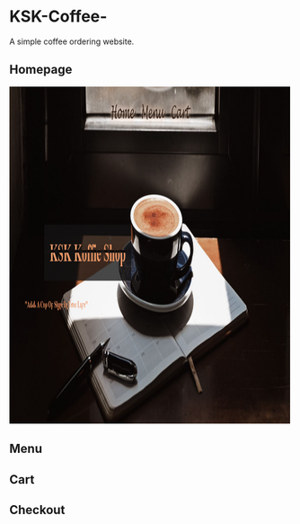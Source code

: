 # KSK-Coffee-
A simple coffee ordering website.

<h2> Homepage </h2>

<img src="1.png"  width="500" height="600">

<h2> Menu </h2>

<h2> Cart </h2>

<h2> Checkout </h2>